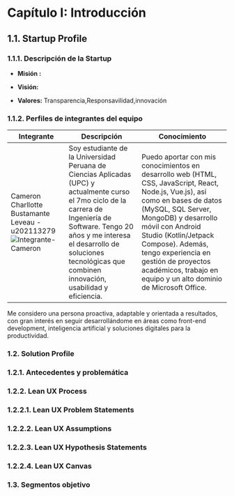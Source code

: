 # Capítulo I: Introducción

## 1.1. Startup Profile

### 1.1.1. Descripción de la Startup


- **Misión :** 

- **Visión:** 
- **Valores:** Transparencia,Responsavilidad,innovación


### 1.1.2. Perfiles de integrantes del equipo
|Integrante|Descripción|Conocimiento|
|-----------|--------|---------|
| Cameron Charllotte Bustamante Leveau - u202113279 ![Integrante-Cameron](/assets/img/chapter-I/foto_cameron.png) | Soy estudiante de la Universidad Peruana de Ciencias Aplicadas (UPC) y actualmente curso el 7mo ciclo de la carrera de Ingeniería de Software. Tengo 20 años y me interesa el desarrollo de soluciones tecnológicas que combinen innovación, usabilidad y eficiencia. | Puedo aportar con mis conocimientos en desarrollo web (HTML, CSS, JavaScript, React, Node.js, Vue.js), así como en bases de datos (MySQL, SQL Server, MongoDB) y desarrollo móvil con Android Studio (Kotlin/Jetpack Compose). Además, tengo experiencia en gestión de proyectos académicos, trabajo en equipo y un alto dominio de Microsoft Office.

Me considero una persona proactiva, adaptable y orientada a resultados, con gran interés en seguir desarrollándome en áreas como front-end development, inteligencia artificial y soluciones digitales para la productividad.

### 1.2. Solution Profile
  
### 1.2.1. Antecedentes y problemática
### 1.2.2. Lean UX Process
### 1.2.2.1. Lean UX Problem Statements
### 1.2.2.2. Lean UX Assumptions 
### 1.2.2.3. Lean UX Hypothesis Statements
### 1.2.2.4. Lean UX Canvas
### 1.3. Segmentos objetivo